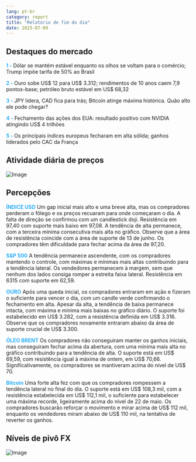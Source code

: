 ```yaml
---
lang: pt-br
category: report
title: "Relatório de fim do dia"
date: 2025-07-09
---
```



<h2>Destaques do mercado</h2>
<strong style="color: #2caef7;">1 - </strong> Dólar se mantém estável enquanto os olhos se voltam para o comércio; Trump impõe tarifa de 50% ao Brasil


<strong style="color: #2caef7;">2 - </strong> Ouro sobe US$ 12 para US$ 3.312; rendimentos de 10 anos caem 7,9 pontos-base; petróleo bruto estável em US$ 68,32


<strong style="color: #2caef7;">3 - </strong> JPY lidera, CAD fica para trás; Bitcoin atinge máxima histórica. Quão alto ele pode chegar?


<strong style="color: #2caef7;">4 - </strong> Fechamento das ações dos EUA: resultado positivo com NVIDIA atingindo US$ 4 trilhões


<strong style="color: #2caef7;">5 - </strong> Os principais índices europeus fecharam em alta sólida; ganhos liderados pelo CAC da França



<h2>Atividade diária de preços</h2>
<img src="https://markleighedu.github.io/img/Jul-2025/09-Jul-2025/price.jpg" alt="Image"/>

<h2>Percepções</h2>
<strong style="color: #2caef7;">ÍNDICE USD</strong> Um gap inicial mais alto e uma breve alta, mas os compradores perderam o fôlego e os preços recuaram para onde começaram o dia. A falta de direção se confirmou com um candlestick doji. Resistência em 97,40 com suporte mais baixo em 97,08. A tendência de alta permanece, com a terceira mínima consecutiva mais alta no gráfico. Observe que a área de resistência coincide com a área de suporte de 13 de junho. Os compradores têm dificuldade para fechar acima da área de 97,20.

<strong style="color: #2caef7;">S&P 500</strong> A tendência permanece ascendente, com os compradores mantendo o controle, com máximas e mínimas mais altas contribuindo para a tendência lateral. Os vendedores permanecem à margem, sem que nenhum dos lados consiga romper a estreita faixa lateral. Resistência em 6315 com suporte em 62,59.

<strong style="color: #2caef7;">OURO</strong> Após uma queda inicial, os compradores entraram em ação e fizeram o suficiente para vencer o dia, com um candle verde confirmando o fechamento em alta. Apesar da alta, a tendência de baixa permanece intacta, com máxima e mínima mais baixas no gráfico diário. O suporte foi estabelecido em US$ 3.282, com a resistência definida em US$ 3.316. Observe que os compradores novamente entraram abaixo da área de suporte crucial de US$ 3.300.

<strong style="color: #2caef7;">ÓLEO BRENT</strong> Os compradores não conseguiram manter os ganhos iniciais, mas conseguiram fechar acima da abertura, com uma mínima mais alta no gráfico contribuindo para a tendência de alta. O suporte está em US$ 69,59, com resistência igual à máxima de ontem, em US$ 70,66. Significativamente, os compradores se mantiveram acima do nível de US$ 70.

<strong style="color: #2caef7;">Bitcoin</strong> Uma forte alta fez com que os compradores rompessem a tendência lateral no final do dia. O suporte está em US$ 108,3 mil, com a resistência estabelecida em US$ 112,1 mil, o suficiente para estabelecer uma máxima recorde, ligeiramente acima do nível de 22 de maio. Os compradores buscarão reforçar o movimento e mirar acima de US$ 112 mil, enquanto os vendedores miram abaixo de US$ 110 mil, na tentativa de reverter os ganhos.



<h2>Níveis de pivô FX</h2>
<img src="https://markleighedu.github.io/img/Jul-2025/09-Jul-2025/pivot.jpg" alt="Image"/>